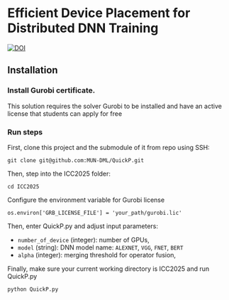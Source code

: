 # Efficient Device Placement for Distributed DNN Training


[![DOI](https://zenodo.org/badge/DOI/10.5281/zenodo.14511162.svg)](https://doi.org/10.5281/zenodo.14511162)


## Installation

### Install Gurobi certificate. 
This solution requires the solver Gurobi to be installed and have an active license that students can apply for free

### Run steps
First, clone this project and the submodule of it from repo using SSH:

`git clone git@github.com:MUN-DML/QuickP.git`

Then, step into the ICC2025 folder:

`cd ICC2025`

Configure the environment variable for Gurobi license

`os.environ['GRB_LICENSE_FILE'] = 'your_path/gurobi.lic'`

Then, enter QuickP.py and adjust input parameters:
* `number_of_device` (integer): number of GPUs,
* `model` (string): DNN model name: `ALEXNET`, `VGG`, `FNET`, `BERT`
* `alpha` (integer): merging threshold for operator fusion,

Finally, make sure your current working directory is ICC2025 and run QuickP.py

`python QuickP.py`
